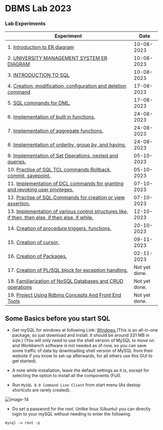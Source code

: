 # DBMS Lab 2023

### Lab Experiments

| Experiment                                                                                                                                                                                                                                | Date          |
| ----------------------------------------------------------------------------------------------------------------------------------------------------------------------------------------------------------------------------------------- | ------------- |
| 1. [ Introduction to ER diagram](/01.%20Introduction%20to%20ER%20diagram%20and%20SQL/)                                                                                                                                                    | 10-08-2023    |
| 2. [ UNIVERSITY MANAGEMENT SYSTEM ER DIAGRAM](/02.%20UNIVERSITY%20MANAGEMENT%20SYSTEM%20ER%20DIAGRAM/)                                                                                                                                    | 10-08-2023    |
| 3. [ INTRODUCTION TO SQL](/03.%20INTRODUCTION%20TO%20SQL/)                                                                                                                                                                                | 10-08-2023    |
| 4. [ Creation, modification, configuration and deletion command ](/04.%20Creation,%20modification,%20configuration%20and%20deletion%20command/)                                                                                           | 17-08-2023    |
| 5. [ SQL commands for DML. ](/05.%20Practise%20SQL%20commands%20for%20DML/)                                                                                                                                                               | 17-08-2023    |
| 6. [ Implementation of built in functions. ](/06.%20Implementation%20of%20built%20in%20functions/)                                                                                                                                        | 24-08-2023    |
| 7. [ Implementation of aggregate functions. ](/07.%20Implementation%20of%20aggregate%20functions/)                                                                                                                                        | 24-08-2023    |
| 8. [ Implementation of orderby, group by, and having. ](/08.%20Implementation%20of%20orderby,%20group%20by,%20and%20having/)                                                                                                              | 24-08-2023    |
| 9. [ Implementation of Set Operations, nested and queries. ](/09.%20Implementation%20of%20Set%20Operations,%20nested%20and%20queries/)                                                                                                    | 05-10-2023    |
| 10. [ Practise of SQL TCL commands Rollback, commit, savepoint. ](/10.%20Practise%20of%20SQL%20TCL%20commands%20Rollback,%20commit,%20savepoint/)                                                                                         | 05-10-2023    |
| 11. [ Implementation of DCL commands for granting and revoking user privileges. ](/11.%20Implementation%20of%20DCL%20commands%20for%20granting%20and%20revoking%20user%20privileges/)                                                     | 07-10-2023    |
| 12. [ Practise of SQL Commands for creation or view assertion. ](/12.%20Practise%20of%20SQL%20Commands%20for%20creation%20or%20view%20assertion/)                                                                                         | 07-10-2023    |
| 13. [ Implementation of various control structures like, if then, then else, if then else, if while. ](/13.%20Implementation%20of%20various%20control%20structures%20like,%20if%20then,%20then%20else,%20if%20then%20else,%20if%20while/) | 12-10-2023    |
| 14. [ Creation of procedure,triggers, functions. ](/14.%20Creation%20of%20procedure,triggers,%20functions/)                                                                                                                               | 20-10-2023    |
| 15. [ Creation of cursor. ](/15.%20Creation%20of%20cursor/)                                                                                                                                                                               | 09-11-2023    |
| 16. [ Creation of Packages. ](/16.%20Creation%20of%20Packages/)                                                                                                                                                                           | 02-11-2023    |
| 17. [ Creation of PL/SQL block for exception handling. ](/17.%20Creation%20of%20PLSQL%20block%20for%20exception%20handling/)                                                                                                              | Not yet done. |
| 18. [ Familiarization of NoSQL Databases and CRUD operations ](/18.%20Familiarization%20of%20NoSQL%20Databases%20and%20CRUD%20operations/)                                                                                                | Not yet done. |
| 19. [ Project Using Rdbms Concepts And Front End Tools ](/19.%20Project%20Using%20Rdbms%20Concepts%20And%20Front%20End%20Tools/)                                                                                                          | Not yet done. |

## Some Basics before you start SQL

- Get mySQL for windows at following Link: [ Windows ](https://dev.mysql.com/downloads/windows/installer/) (This is an all-in-one package, so just download and install. It should be around 331 MB in size.) (You will only need to use the shell version of MySQL to move on and Workbench software is not needed as of now, so you can save some traffic of data by downloading shell version of MySQL from their website if you know to set-up afterwards, for all others use this GUI to get started).

- A note while installation, leave the default settings as it is, except for selecting the option to install all the components (Full).
- Run `MySQL 8.0 Command Line Client` from start menu (As destop shortcuts are rarely created).

![image-14](https://github.com/blackpeps/dbmslab2023/assets/126700907/9afbe459-cc75-47ea-8dc0-88c58d0d6e87)

- Do set a password for the root. Unlike linux (Ubuntu) you can directly login to your mySQL without needing to enter the following:

```
mysql -u root -p
```

